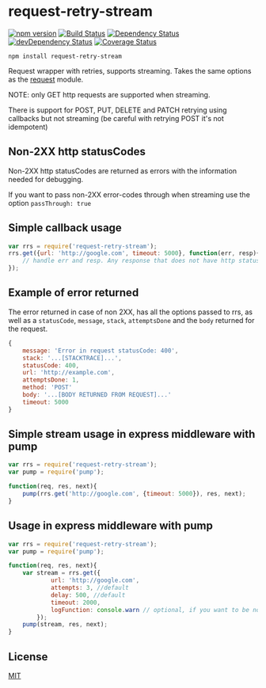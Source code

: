 # request-retry-stream 

[![npm version](https://badge.fury.io/js/request-retry-stream.svg)](https://badge.fury.io/js/request-retry-stream) [![Build Status](https://travis-ci.org/debitoor/request-retry-stream.svg?branch=master)](https://travis-ci.org/debitoor/request-retry-stream) [![Dependency Status](https://david-dm.org/debitoor/request-retry-stream.svg)](https://david-dm.org/debitoor/request-retry-stream) [![devDependency Status](https://david-dm.org/debitoor/request-retry-stream/dev-status.svg)](https://david-dm.org/debitoor/request-retry-stream#info=devDependencies) [![Coverage Status](https://coveralls.io/repos/github/debitoor/request-retry-stream/badge.svg?branch=master)](https://coveralls.io/github/debitoor/request-retry-stream?branch=master)

	npm install request-retry-stream

Request wrapper with retries, supports streaming. Takes the same options as the 
[request](https://github.com/request/request#readme) module.

NOTE: only GET http requests are supported when streaming.

There is support for POST, PUT, DELETE and PATCH retrying using callbacks but not streaming
(be careful with retrying POST it's not idempotent)

## Non-2XX http statusCodes

Non-2XX http statusCodes are returned as errors with
the information needed for debugging.

If you want to pass non-2XX error-codes through when streaming use the option
`passThrough: true`

## Simple callback usage

```javascript
var rrs = require('request-retry-stream');
rrs.get({url: 'http://google.com', timeout: 5000}, function(err, resp){
	// handle err and resp. Any response that does not have http status code 2XX is an error here
});

```

## Example of error returned

The error returned in case of non 2XX, has all the options passed to rrs, 
as well as a `statusCode`, `message`, `stack`, `attemptsDone` and the `body` returned 
for the request.

```js
{
    message: 'Error in request statusCode: 400',
    stack: '...[STACKTRACE]...',
    statusCode: 400,
    url: 'http://example.com',
    attemptsDone: 1,
    method: 'POST'
    body: '...[BODY RETURNED FROM REQUEST]...'
    timeout: 5000
}
```

## Simple stream usage in express middleware with pump

```javascript
var rrs = require('request-retry-stream');
var pump = require('pump');

function(req, res, next){
	pump(rrs.get('http://google.com', {timeout: 5000}), res, next);
}
```

## Usage in express middleware with pump

```javascript
var rrs = require('request-retry-stream');
var pump = require('pump');

function(req, res, next){
	var stream = rrs.get({
			url: 'http://google.com',
			attempts: 3, //default
			delay: 500, //default
			timeout: 2000,
			logFunction: console.warn // optional, if you want to be notified about retry
		});	
	pump(stream, res, next);
}

```


## License

[MIT](http://opensource.org/licenses/MIT)
